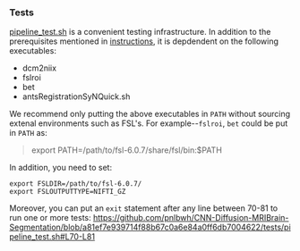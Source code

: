 ### Tests

[pipeline_test.sh](./pipeline_test.sh) is a convenient testing infrastructure.
In addition to the prerequisites mentioned in [instructions](../docs/README.md#installation),
it is depdendent on the following executables:

* dcm2niix
* fslroi
* bet
* antsRegistrationSyNQuick.sh

We recommend only putting the above executables in `PATH` without sourcing extenal environments
such as FSL's. For example--`fslroi`, `bet` could be put in `PATH` as:

> export PATH=/path/to/fsl-6.0.7/share/fsl/bin:$PATH

In addition, you need to set:

```
export FSLDIR=/path/to/fsl-6.0.7/
export FSLOUTPUTTYPE=NIFTI_GZ
```

Moreover, you can put an `exit` statement after any line between 70-81 to run one or more tests:
https://github.com/pnlbwh/CNN-Diffusion-MRIBrain-Segmentation/blob/a81ef7e939714f88b67c0a6e84a0ff6db7004622/tests/pipeline_test.sh#L70-L81

